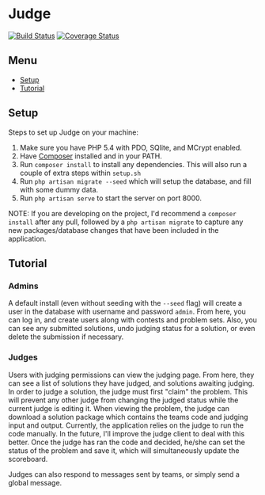 Judge
=====
[![Build Status](https://travis-ci.org/chipbell4/Judge.svg?branch=develop)](https://travis-ci.org/chipbell4/Judge)
[![Coverage Status](https://coveralls.io/repos/chipbell4/Judge/badge.svg)](https://coveralls.io/r/chipbell4/Judge)

## Menu ##
* [Setup](#setup)
* [Tutorial](#tutorial)

## <a name='setup'/> Setup
Steps to set up Judge on your machine:

1. Make sure you have PHP 5.4 with PDO, SQlite, and MCrypt enabled.
2. Have [Composer](http://getcomposer.org) installed and in your PATH.
3. Run ```composer install``` to install any dependencies. This will also run a couple of extra steps within ```setup.sh```
4. Run ```php artisan migrate --seed``` which will setup the database, and fill with some dummy data.
5. Run ```php artisan serve``` to start the server on port 8000.

NOTE: If you are developing on the project, I'd recommend a ```composer install``` after any pull, followed by a
```php artisan migrate``` to capture any new packages/database changes that have been included in the application.

## <a name='tutorial' /> Tutorial
### Admins
A default install (even without seeding with the ```--seed``` flag) will create a user in the database with username
and password ```admin```. From here, you can log in, and create users along with contests and problem sets. Also,
you can see any submitted solutions, undo judging status for a solution, or even delete the submission if necessary.

### Judges
Users with judging permissions can view the judging page. From here, they can see a list of solutions they have judged,
and solutions awaiting judging. In order to judge a solution, the judge must first "claim" the problem. This will
prevent any other judge from changing the judged status while the current judge is editing it. When viewing the 
problem, the judge can download a solution package which contains the teams code and judging input and output.
Currently, the application relies on the judge to run the code manually. In the future, I'll improve the judge client
to deal with this better. Once the judge has ran the code and decided, he/she can set the status of the problem and
save it, which will simultaneously update the scoreboard.

Judges can also respond to messages sent by teams, or simply send a global message.
